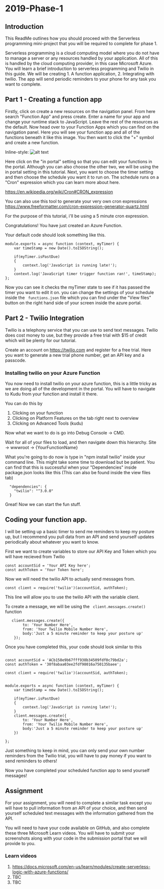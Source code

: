 # 2019-Phase-1

## Introduction
This ReadMe outlines how you should proceed with the Serverless programming mini-project that you will be required to complete for phase 1.

Serverless programming is a cloud computing model where you do not have to manage a server or any resources handled by your application. All of this is handled by the cloud computing provider, in this case Microsoft Azure. You will learn a brief introduction to serverless programming and Twilio in this guide. We will be creating 1. A function application, 2. Integrating with twilio. The app will send periodic reminders to your phone for any task you want to complete.

## Part 1 - Creating a function app

Firstly, click on create a new resources on the navigation panel. From here search "Function App" and press create. Enter a name for your app and change your runtime stack to JavaScript. Leave the rest of the resources as the default. Now head over to your Function Apps which you can find on the navigation panel. Here you will see your function app and all of the functions beneath it like this image. You then want to click the "+" symbol and create a new function.

Inline-style: 
![alt text](https://docs.microsoft.com/en-us/azure/azure-functions/media/functions-create-scheduled-function/function-app-quickstart-choose-portal.png "Where to create a function")

Here click on the "in portal" setting so that you can edit your functions in the portal. Although you can also choose the other two, we will be using the in portal setting in this tutorial. Next, you want to choose the timer setting and then choose the schedule you want it to run on. The schedule runs on a "Cron" expression which you can learn more about here.

https://en.wikipedia.org/wiki/Cron#CRON_expression

You can also use this tool to generate your very own cron expressions
https://www.freeformatter.com/cron-expression-generator-quartz.html

For the purpose of this tutorial, i'll be using a 5 minute cron expression.

Congratulations! You have just created an Azure Function.

Your default code should look something like this.

```
module.exports = async function (context, myTimer) {
    var timeStamp = new Date().toISOString();
    
    if(myTimer.isPastDue)
    {
        context.log('JavaScript is running late!');
    }
    context.log('JavaScript timer trigger function ran!', timeStamp);   
};
```

Now you can see it checks the myTimer state to see if it has passed the timer you want to edit it on. you can change the settings of your schedule inside the ``` functions.json``` file which you can find under the "View files" button on the right hand side of your screen inside the azure portal.

## Part 2 - Twilio Integration

Twilio is a telephony service that you can use to send text messages. Twilio does cost money to use, but they provide a free trial with $15 of credit which will be plenty for our tutorial.

Create an account on https://twilio.com and register for a free trial. Here you want to generate a new trial phone number, get an API key and a passcode. 

### Installing twilio on your Azure Function

You now need to install twilio on your azure function, this is a little tricky as we are doing all of the development in the portal. You will have to navigate to Kudu from your function and install it there.

You can do this by 
1. Clicking on your function
2. Clicking on Platform Features on the tab right next to overview
3. Clicking on Advanced Tools (kudu)

Now what we want to do is go into Debug Console -> CMD.

Wait for all of your files to load, and then navigate down this hierarchy.
Site -> wwwroot -> {YourFunctionName}

What you're going to do now is type in "npm install twilio" inside your command line.
This might take some time to download but be patient.
You can find that this is successful when your "Dependencies" inside package.json looks like this (This can also be found inside the view files tab)

```
  "dependencies": {
    "twilio": "^3.0.0"
  }
  ```
  
  Great! Now we can start the fun stuff.
  
  ## Coding your function app.
  
I will be setting up a basic timer to send me reminders to keep my posture up, but I recommend you pull data from an API and send yourself updates periodically about whatever you want to know.

First we want to create variables to store our API Key and Token which you will have recieved from Twilio
```
const accountSid = 'Your API Key here';
const authToken = 'Your Token here';
```

Now we will need the twilio API to actually send messages from.

```
const client = require('twilio')(accountSid, authToken);
```
This line will allow you to use the twilio API with the variable client.

To create a message, we will be using the ``` client.messages.create()``` function

```
   client.messages.create({
        to: 'Your Number Here',
        from: 'Your Twilio Mobile Number Here',
        body:'Just a 5 minute reminder to keep your posture up'
    });
```

Once you have completed this, your code should look similar to this

```

const accountSid = 'ACb158e9b67fff938b34509fdf0c79bd2a';
const authToken = '30f8abaa03ee2fdf98016a750135baee';

const client = require('twilio')(accountSid, authToken);


module.exports = async function (context, myTimer) {
    var timeStamp = new Date().toISOString();
    
    if(myTimer.isPastDue)
    {
        context.log('JavaScript is running late!');
    }
    client.messages.create({
        to: 'Your Number Here',
        from: 'Your Twilio Mobile Number Here',
        body:'Just a 5 minute reminder to keep your posture up'
    })

};
```
Just something to keep in mind, you can only send your own number reminders from the Twilio trial, you will have to pay money if you want to send reminders to others!

Now you have completed your scheduled function app to send yourself messages!

## Assignment
For your assignment, you will need to complete a similar task except you will have to pull information from an API of your choice, and then send yourself scheduled text messages with the information gathered from the API. 

You will need to have your code available on GitHub, and also complete these three Microsoft Learn videos. You will have to submit your screenshots along with your code in the submission portal that we will provide to you.

### Learn videos
1. https://docs.microsoft.com/en-us/learn/modules/create-serverless-logic-with-azure-functions/ 
2. TBC
3. TBC  

